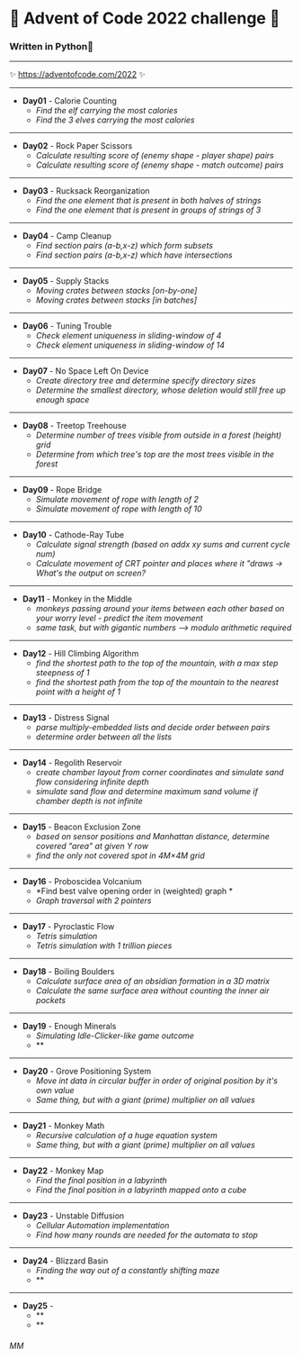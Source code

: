 # 🎄 Advent of Code 2022 challenge 🎄

### Written in **Python**🐍
___
✨ https://adventofcode.com/2022 ✨
___
-   **Day01** - Calorie Counting
    -   *Find the elf carrying the most calories*
    -   *Find the 3 elves carrying the most calories*
___
-   **Day02** - Rock Paper Scissors
    -   *Calculate resulting score of (enemy shape - player shape) pairs*
    -   *Calculate resulting score of (enemy shape - match outcome) pairs*
___
-   **Day03** - Rucksack Reorganization  
    -   *Find the one element that is present in both halves of strings*
    -   *Find the one element that is present in groups of strings of 3*
___
-   **Day04** - Camp Cleanup  
    -   *Find section pairs (a-b,x-z) which form subsets*
    -   *Find section pairs (a-b,x-z) which have intersections*
___
-   **Day05** - Supply Stacks 
    -   *Moving crates between stacks \[on-by-one\]*
    -   *Moving crates between stacks \[in batches\]*
___
-   **Day06** - Tuning Trouble
    -   *Check element uniqueness in sliding-window of 4*
    -   *Check element uniqueness in sliding-window of 14*
___
-   **Day07** - No Space Left On Device 
    -   *Create directory tree and determine specify directory sizes*
    -   *Determine the smallest directory, whose deletion would still free up enough space*
___
-   **Day08** - Treetop Treehouse
    -   *Determine number of trees visible from outside in a forest (height) grid*
    -   *Determine from which tree's top are the most trees visible in the forest*
___
-   **Day09** - Rope Bridge
    -   *Simulate movement of rope with length of 2*
    -   *Simulate movement of rope with length of 10*
___
-   **Day10** - Cathode-Ray Tube
    -   *Calculate signal strength (based on addx xy sums and current cycle num)*
    -   *Calculate movement of CRT pointer and places where it "draws -> What's the output on screen?*
___
-   **Day11** - Monkey in the Middle
    -   *monkeys passing around your items between each other based on your worry level - predict the item movement*
    -   *same task, but with gigantic numbers --> modulo arithmetic required*
___
-   **Day12** - Hill Climbing Algorithm
    -   *find the shortest path to the top of the mountain, with a max step steepness of 1*
    -   *find the shortest path from the top of the mountain to the nearest point with a height of 1*
___
-   **Day13** - Distress Signal
    -   *parse multiply-embedded lists and decide order between pairs*
    -   *determine order between all the lists*
___
-   **Day14** - Regolith Reservoir
    -   *create chamber layout from corner coordinates and simulate sand flow considering infinite depth*
    -   *simulate sand flow and determine maximum sand volume if chamber depth is not infinite*
___
-   **Day15** - Beacon Exclusion Zone
    -   *based on sensor positions and Manhattan distance, determine covered "area" at given Y row*
    -   *find the only not covered spot in 4M×4M grid*
___
-   **Day16** - Proboscidea Volcanium
    -   *Find best valve opening order in (weighted) graph  *
    -   *Graph traversal with 2 pointers*
___
-   **Day17** - Pyroclastic Flow
    -   *Tetris simulation*
    -   *Tetris simulation with 1 trillion pieces*
___
-   **Day18** - Boiling Boulders
    -   *Calculate surface area of an obsidian formation in a 3D matrix*
    -   *Calculate the same surface area without counting the inner air pockets*
___
-   **Day19** - Enough Minerals
    -   *Simulating Idle-Clicker-like game outcome*
    -   **
___
-   **Day20** - Grove Positioning System
    -   *Move int data in circular buffer in order of original position by it's own value*
    -   *Same thing, but with a giant (prime) multiplier on all values*
___
-   **Day21** - Monkey Math
    -   *Recursive calculation of a huge equation system*
    -   *Same thing, but with a giant (prime) multiplier on all values*
___
-   **Day22** - Monkey Map
    -   *Find the final position in a labyrinth*
    -   *Find the final position in a labyrinth mapped onto a cube*
___
-   **Day23** - Unstable Diffusion
    -   *Cellular Automation implementation*
    -   *Find how many rounds are needed for the automata to stop*
___
-   **Day24** - Blizzard Basin
    -   *Finding the way out of a constantly shifting maze*
    -   **
___
-   **Day25** - 
    -   **
    -   **

###### MM